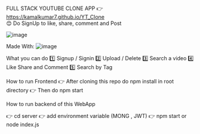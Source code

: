 
FULL STACK YOUTUBE CLONE APP
👉  https://kamalkumar7.github.io/YT_Clone        
😊  Do SignUp to like, share, comment and Post 

![image](https://user-images.githubusercontent.com/78609121/228967524-0ac2ce44-850b-4cb0-bae3-df243f44dcf6.png)



Made With:
![image](https://user-images.githubusercontent.com/78609121/228961201-a790fc49-3a05-4a35-8af6-25c10a4ed8eb.png)

What you can do
1️⃣ Signup / Signin 
2️⃣ Upload / Delete 
3️⃣ Search a video
4️⃣ Like Share and Comment
5️⃣ Search by Tag


How to run Frontend
👉 After cloning this repo do npm install in root directory
👉 Then do npm start

How to run backend of this WebApp

👉 cd server
👉 add environment variable (MONG , JWT)
👉 npm start or node index.js







 



